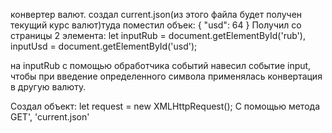 конвертер валют.
создал current.json(из этого файла будет получен текущий курс валют)туда поместил объек: {
    "usd": 64
}
    Получил со страницы 2 элемента:
let inputRub = document.getElementById('rub'),
    inputUsd = document.getElementById('usd');
                                      
на inputRub с помощью обработчика событий навесил событие input, чтобы при введение определенного символа применялась конвертация в другую валюту.

Создал объект: let request = new XMLHttpRequest();
С помощью метода  GET', 'current.json'
